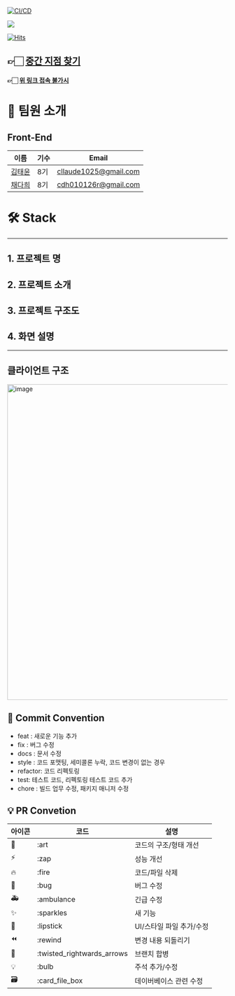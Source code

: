 [![CI/CD](https://github.com/IT-Cotato/9th-Midpoint-FE/actions/workflows/deploy.yml/badge.svg)](https://github.com/IT-Cotato/9th-Midpoint-FE/actions/workflows/deploy.yml)

<div><img src="https://capsule-render.vercel.app/api?type=waving&color=4B89DC&height=300&section=header&text=중간지점찾기&fontSize=90&fontColor=ffffff" /></div>


[![Hits](https://hits.seeyoufarm.com/api/count/incr/badge.svg?url=https%3A%2F%2Fgithub.com%2FIT-Cotato%2F9th-Midpoint-FE&count_bg=%231484DB&title_bg=%232F2E2E&icon=googlemaps.svg&icon_color=%23FBFBFB&title=%EC%A4%91%EA%B0%84%EC%A7%80%EC%A0%90%EC%B0%BE%EA%B8%B0&edge_flat=false)](https://hits.seeyoufarm.com)

## 👉🏻  [중간 지점 찾기](https://cotato-midpoint.site/)
#### 👉🏻 [위 링크 접속 불가시](http://cotato-midpoint.s3-website.ap-northeast-2.amazonaws.com)

# 👋 팀원 소개

## Front-End

| 이름                                         | 기수   | Email                |
| -------------------------------------------- | ------ | -------------------- |
| [김태윤](https://github.com/Cllaude99)       | 8기 | cllaude1025@gmail.com |
| [채다희](https://github.com/chae-dahee) |  8기 | cdh010126r@gmail.com |


# 🛠️ Stack

---

## 1. 프로젝트 명


## 2. 프로젝트 소개


## 3. 프로젝트 구조도


## 4. 화면 설명


---


## 클라이언트 구조
<img width="722" alt="image" src="https://github.com/IT-Cotato/9th-Midpoint-FE/assets/96279437/322ced9b-0551-4240-beca-abd2853acd38">


## 🎯 Commit Convention

-   feat : 새로운 기능 추가
-   fix : 버그 수정
-   docs : 문서 수정
-   style : 코드 포맷팅, 세미콜론 누락, 코드 변경이 없는 경우
-   refactor: 코드 리펙토링
-   test: 테스트 코드, 리펙토링 테스트 코드 추가
-   chore : 빌드 업무 수정, 패키지 매니저 수정

## 💡 PR Convetion

| 아이콘 | 코드                       | 설명                     |
| ------ | -------------------------- | ------------------------ |
| 🎨     | :art                       | 코드의 구조/형태 개선    |
| ⚡️    | :zap                       | 성능 개선                |
| 🔥     | :fire                      | 코드/파일 삭제           |
| 🐛     | :bug                       | 버그 수정                |
| 🚑     | :ambulance                 | 긴급 수정                |
| ✨     | :sparkles                  | 새 기능                  |
| 💄     | :lipstick                  | UI/스타일 파일 추가/수정 |
| ⏪     | :rewind                    | 변경 내용 되돌리기       |
| 🔀     | :twisted_rightwards_arrows | 브랜치 합병              |
| 💡     | :bulb                      | 주석 추가/수정           |
| 🗃      | :card_file_box             | 데이버베이스 관련 수정   |
